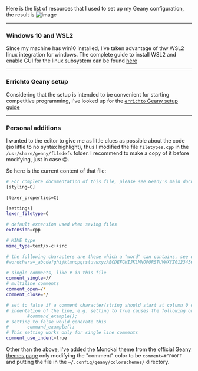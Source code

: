 Here is the list of resources that I used to set up my Geany configuration, the result is ![image](https://user-images.githubusercontent.com/37411225/148621411-c5f374f1-040d-4654-a353-f5705406f9c1.png)

---

### Windows 10 and WSL2

SInce my machine has win10 installed, I've taken advantage of thw WSL2 linux integration for windows.
The complete guide to install WSL2 and enable GUI for the linux subsystem can be found [here](https://medium.com/@japheth.yates/the-complete-wsl2-gui-setup-2582828f4577)

---

### Errichto Geany setup

Considering that the setup is intended to be convenient for starting competitive programming, I've looked up for the [`errichto` Geany setup guide](https://github.com/Errichto/youtube/wiki/Linux-&-Geany-Setup)

---

### Personal additions

I wanted to the editor to give me as little clues as possible about the code (so little to no syntax highlight), thus I modified the file `filetypes.cpp` in the `/usr/share/geany/filedefs` folder. I recommend to make a copy of it before modifying, just in case 😊.

So here is the current content of that file:
``` bash
# For complete documentation of this file, please see Geany's main documentation
[styling=C]

[lexer_properties=C]

[settings]
lexer_filetype=C

# default extension used when saving files
extension=cpp

# MIME type
mime_type=text/x-c++src

# the following characters are these which a "word" can contains, see documentation
#wordchars=_abcdefghijklmnopqrstuvwxyzABCDEFGHIJKLMNOPQRSTUVWXYZ0123456789

# single comments, like # in this file
comment_single=//
# multiline comments
comment_open=/*
comment_close=*/

# set to false if a comment character/string should start at column 0 of a line, true uses any
# indentation of the line, e.g. setting to true causes the following on pressing CTRL+d
        #command_example();
# setting to false would generate this
#       command_example();
# This setting works only for single line comments
comment_use_indent=true
```

Other than the above, I've added the Monokai theme from the official [Geany themes page](https://www.geany.org/download/themes/) only modifying the "comment" color to be `comment=#FF00FF` and putting the file in the `~/.config/geany/colorschemes/` directory.

